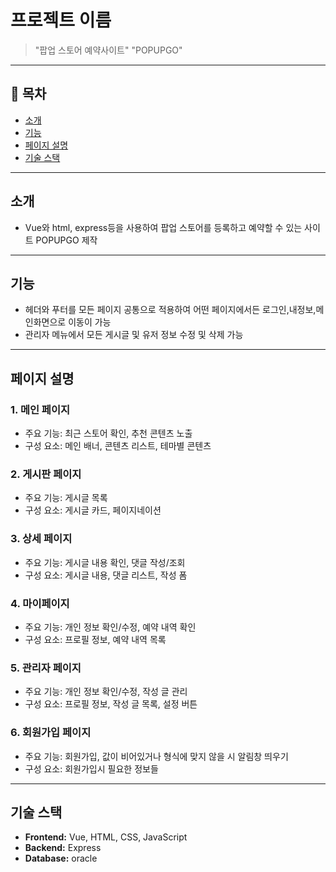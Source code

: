 # 프로젝트 이름

> "팝업 스토어 예약사이트"
> "POPUPGO"

---

## 📌 목차
- [소개](#소개)
- [기능](#기능)
- [페이지 설명](#페이지-설명)
- [기술 스택](#기술-스택)
---

## 소개 
- Vue와 html, express등을 사용하여 팝업 스토어를 등록하고 예약할 수 있는 사이트 POPUPGO 제작
---

## 기능
- 헤더와 푸터를 모든 페이지 공통으로 적용하여 어떤 페이지에서든 로그인,내정보,메인화면으로 이동이 가능
- 관리자 메뉴에서 모든 게시글 및 유저 정보 수정 및 삭제 가능
---

## 페이지 설명

### 1. 메인 페이지
- 주요 기능: 최근 스토어 확인, 추천 콘텐츠 노출
- 구성 요소: 메인 배너, 콘텐츠 리스트, 테마별 콘텐츠

### 2. 게시판 페이지
- 주요 기능: 게시글 목록
- 구성 요소: 게시글 카드, 페이지네이션

### 3. 상세 페이지
- 주요 기능: 게시글 내용 확인, 댓글 작성/조회
- 구성 요소: 게시글 내용, 댓글 리스트, 작성 폼

### 4. 마이페이지
- 주요 기능: 개인 정보 확인/수정, 예약 내역 확인
- 구성 요소: 프로필 정보, 예약 내역 목록

### 5. 관리자 페이지
- 주요 기능: 개인 정보 확인/수정, 작성 글 관리
- 구성 요소: 프로필 정보, 작성 글 목록, 설정 버튼

### 6. 회원가입 페이지
- 주요 기능: 회원가입, 값이 비어있거나 형식에 맞지 않을 시 알림창 띄우기
- 구성 요소: 회원가입시 필요한 정보들

---

## 기술 스택

- **Frontend:** Vue, HTML, CSS, JavaScript
- **Backend:** Express
- **Database:** oracle
